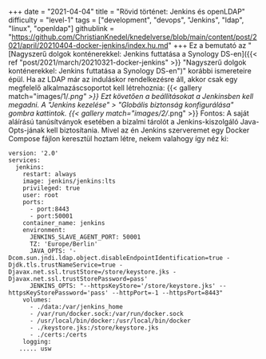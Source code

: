 +++
date = "2021-04-04"
title = "Rövid történet: Jenkins és openLDAP"
difficulty = "level-1"
tags = ["development", "devops", "Jenkins", "ldap", "linux", "openldap"]
githublink = "https://github.com/ChristianKnedel/knedelverse/blob/main/content/post/2021/april/20210404-docker-jenkins/index.hu.md"
+++
Ez a bemutató az "[Nagyszerű dolgok konténerekkel: Jenkins futtatása a Synology DS-en]({{< ref "post/2021/march/20210321-docker-jenkins" >}} "Nagyszerű dolgok konténerekkel: Jenkins futtatása a Synology DS-en")" korábbi ismereteire épül. Ha az LDAP már az induláskor rendelkezésre áll, akkor csak egy megfelelő alkalmazáscsoportot kell létrehoznia:
{{< gallery match="images/1/*.png" >}}
Ezt követően a beállításokat a Jenkinsben kell megadni. A "Jenkins kezelése" > "Globális biztonság konfigurálása" gombra kattintok.
{{< gallery match="images/2/*.png" >}}
Fontos: A saját aláírású tanúsítványok esetében a bizalmi tárolót a Jenkins-kiszolgáló Java-Opts-jának kell biztosítania. Mivel az én Jenkins szerveremet egy Docker Compose fájlon keresztül hoztam létre, nekem valahogy így néz ki:
```
version: '2.0'
services:
  jenkins:
    restart: always
    image: jenkins/jenkins:lts
    privileged: true
    user: root
    ports:
      - port:8443
      - port:50001
    container_name: jenkins
    environment:
      JENKINS_SLAVE_AGENT_PORT: 50001
      TZ: 'Europe/Berlin'
      JAVA_OPTS: '-Dcom.sun.jndi.ldap.object.disableEndpointIdentification=true -Djdk.tls.trustNameService=true -Djavax.net.ssl.trustStore=/store/keystore.jks -Djavax.net.ssl.trustStorePassword=pass'
      JENKINS_OPTS: "--httpsKeyStore='/store/keystore.jks' --httpsKeyStorePassword='pass' --httpPort=-1 --httpsPort=8443"
    volumes:
      - ./data:/var/jenkins_home
      - /var/run/docker.sock:/var/run/docker.sock
      - /usr/local/bin/docker:/usr/local/bin/docker
      - ./keystore.jks:/store/keystore.jks
      - ./certs:/certs
    logging:
   ..... usw

   ```